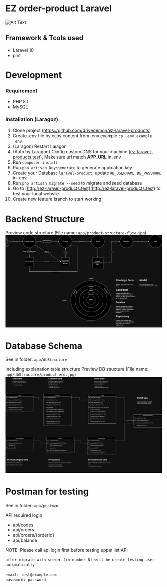 # EZ order-product Laravel

![Alt Text](https://i.giphy.com/media/v1.Y2lkPTc5MGI3NjExbm84NThxcmp6bnNveDllM3ZyZ3BrZ3FpdWtqbnptb3h2d2xvb3Z5MyZlcD12MV9pbnRlcm5hbF9naWZfYnlfaWQmY3Q9Zw/Rsp9jLIy0VZOKlZziw/giphy.gif)

## Framework & Tools used

- Laravel 10
- pint

# Development

### Requirement

- PHP 8.1
- MySQL


### Installation (Laragon)

1. Clone project (https://github.com/drivedemon/ez-laravel-products)
2. Create .env file by copy content from .env.example `cp .env.example .env`
3. (Laragon) Restart Laragon
4. (Auto by Laragon) Config custom DNS for your machine ([ez-laravel-products.test](http://ez-laravel-products.test)), Make sure url match
   **APP_URL** in .env
5. Run `composer install`
6. Run `php artisan key:generate` to generate application key
7. Create your Database `laravel-product`, update `DB_USERNAME`, `DB_PASSWORD` in .env
8. Run `php artisan migrate --seed` to migrate and seed database
9. Go to [http://ez-laravel-products.test](http://ez-laravel-products.test) to test your local website. 
10. Create new feature branch to start working.

# Backend Structure

Preview code structure (File name: `app/product-structure-flow.jpg`)
![alt text](product-structure-flow.jpg)

# Database Schema

See in folder: `app/dbStructure`

Including explanation table structure
Preview DB structure (File name: `app/dbStructure/product-erd.jpg`)
![alt text](dbStructure/product-erd.jpg)

# Postman for testing

See in folder: `app/postman`

API required login
- api/codes
- api/orders
- api/orders/{orderId}
- api/balance

NOTE: Please call api login first before testing upper list API
```
after migrate with seeder (in number 8) will be create testing user automatically

email: test@example.com
password: password
```